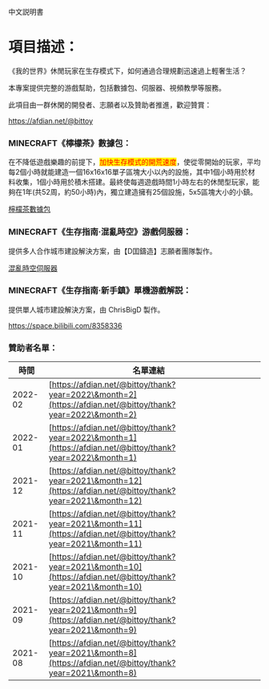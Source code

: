 中文説明書

# 項目描述：

《我的世界》休閒玩家在生存模式下，如何通過合理規劃迅速過上輕奢生活？

本專案提供完整的游戲幫助，包括數據包、伺服器、視頻教學等服務。

此項目由一群休閑的開發者、志願者以及贊助者推進，歡迎贊賞：

https://afdian.net/@bittoy

### MINECRAFT《檸檬茶》數據包：

在不降低遊戲樂趣的前提下，<mark style="color:red;">加快生存模式的開荒速度</mark>，使從零開始的玩家，平均每2個小時就能建造一個16x16x16單子區塊大小以內的設施，其中1個小時用於材料收集，1個小時用於積木搭建。最終使每週遊戲時間1小時左右的休閒型玩家，能夠在1年(共52周，約50小時)內，獨立建造擁有25個設施，5x5區塊大小的小鎮。

[檸檬茶數據包](mo-zu/../ning-meng-cha-shu-ju-bao/README.md)

### MINECRAFT《生存指南·混亂時空》游戲伺服器：

提供多人合作城市建設解決方案，由【D囯鑄造】志願者團隊製作。

[混亂時空伺服器](../zh-tw/server/mass-city/README.md)

### MINECRAFT《生存指南·新手鎮》單機游戲解説：

提供單人城市建設解決方案，由 ChrisBigD 製作。

https://space.bilibili.com/8358336

### 贊助者名單：

| 時間      | 名單連結                                                                                                         |   |
| ------- | ------------------------------------------------------------------------------------------------------------ | - |
| 2022-02 | [https://afdian.net/@bittoy/thank?year=2022\&month=2](https://afdian.net/@bittoy/thank?year=2022\&month=2)   |   |
| 2022-01 | [https://afdian.net/@bittoy/thank?year=2022\&month=1](https://afdian.net/@bittoy/thank?year=2022\&month=1)   |   |
| 2021-12 | [https://afdian.net/@bittoy/thank?year=2021\&month=12](https://afdian.net/@bittoy/thank?year=2021\&month=12) |   |
| 2021-11 | [https://afdian.net/@bittoy/thank?year=2021\&month=11](https://afdian.net/@bittoy/thank?year=2021\&month=11) |   |
| 2021-10 | [https://afdian.net/@bittoy/thank?year=2021\&month=10](https://afdian.net/@bittoy/thank?year=2021\&month=10) |   |
| 2021-09 | [https://afdian.net/@bittoy/thank?year=2021\&month=9](https://afdian.net/@bittoy/thank?year=2021\&month=9)   |   |
| 2021-08 | [https://afdian.net/@bittoy/thank?year=2021\&month=8](https://afdian.net/@bittoy/thank?year=2021\&month=8)   |   |
